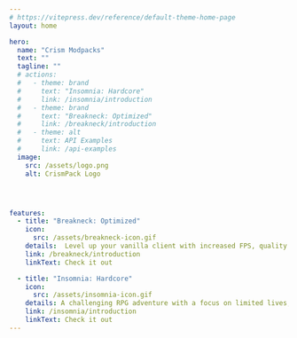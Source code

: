 ```yaml
---
# https://vitepress.dev/reference/default-theme-home-page
layout: home

hero:
  name: "Crism Modpacks"
  text: ""
  tagline: ""
  # actions:
  #   - theme: brand
  #     text: "Insomnia: Hardcore"
  #     link: /insomnia/introduction
  #   - theme: brand
  #     text: "Breakneck: Optimized"
  #     link: /breakneck/introduction
  #   - theme: alt
  #     text: API Examples
  #     link: /api-examples
  image:
    src: /assets/logo.png
    alt: CrismPack Logo




features:
  - title: "Breakneck: Optimized"
    icon: 
      src: /assets/breakneck-icon.gif
    details:  Level up your vanilla client with increased FPS, quality of life enhancements and visual improvements.
    link: /breakneck/introduction
    linkText: Check it out

  - title: "Insomnia: Hardcore"
    icon: 
      src: /assets/insomnia-icon.gif
    details: A challenging RPG adventure with a focus on limited lives, skill trees and dimension based difficulty!
    link: /insomnia/introduction
    linkText: Check it out
---
```

